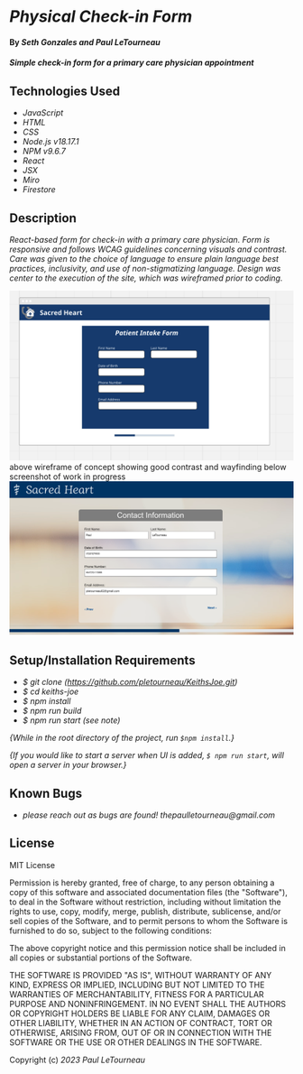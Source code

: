 # _Physical Check-in Form_

#### By _Seth Gonzales and Paul LeTourneau_

#### _Simple check-in form for a primary care physician appointment_

## Technologies Used

- _JavaScript_
- _HTML_
- _CSS_
- _Node.js v18.17.1_
- _NPM v9.6.7_
- _React_
- _JSX_
- _Miro_
- _Firestore_

## Description

_React-based form for check-in with a primary care physician. Form is responsive and follows WCAG guidelines concerning visuals and contrast. Care was given to the choice of language to ensure plain language best practices, inclusivity, and use of non-stigmatizing language. Design was center to the execution of the site, which was wireframed prior to coding._

<img src="src/img/wireframe.png">
above wireframe of concept showing good contrast and wayfinding
below screenshot of work in progress
<img src="src/img/WIPapp.png">

## Setup/Installation Requirements

- _$ git clone (https://github.com/pletourneau/KeithsJoe.git)_
- _$ cd keiths-joe_
- _$ npm install_
- _$ npm run build_
- _$ npm run start (see note)_

_{While in the root directory of the project, run `$npm install`.}_

_{If you would like to start a server when UI is added, `$ npm run start`, will open a server in your browser.}_

## Known Bugs

- _please reach out as bugs are found! thepaulletourneau@gmail.com_

## License

MIT License

Permission is hereby granted, free of charge, to any person obtaining a copy of this software and associated documentation files (the "Software"), to deal in the Software without restriction, including without limitation the rights to use, copy, modify, merge, publish, distribute, sublicense, and/or sell copies of the Software, and to permit persons to whom the Software is furnished to do so, subject to the following conditions:

The above copyright notice and this permission notice shall be included in all copies or substantial portions of the Software.

THE SOFTWARE IS PROVIDED "AS IS", WITHOUT WARRANTY OF ANY KIND, EXPRESS OR IMPLIED, INCLUDING BUT NOT LIMITED TO THE WARRANTIES OF MERCHANTABILITY, FITNESS FOR A PARTICULAR PURPOSE AND NONINFRINGEMENT. IN NO EVENT SHALL THE AUTHORS OR COPYRIGHT HOLDERS BE LIABLE FOR ANY CLAIM, DAMAGES OR OTHER LIABILITY, WHETHER IN AN ACTION OF CONTRACT, TORT OR OTHERWISE, ARISING FROM, OUT OF OR IN CONNECTION WITH THE SOFTWARE OR THE USE OR OTHER DEALINGS IN THE SOFTWARE.

Copyright (c) _2023_ _Paul LeTourneau_
